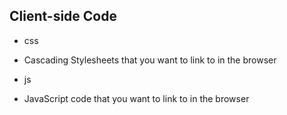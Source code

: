 ## Client-side Code

* css

 * Cascading Stylesheets that you want to link to in the browser

* js

 * JavaScript code that you want to link to in the browser